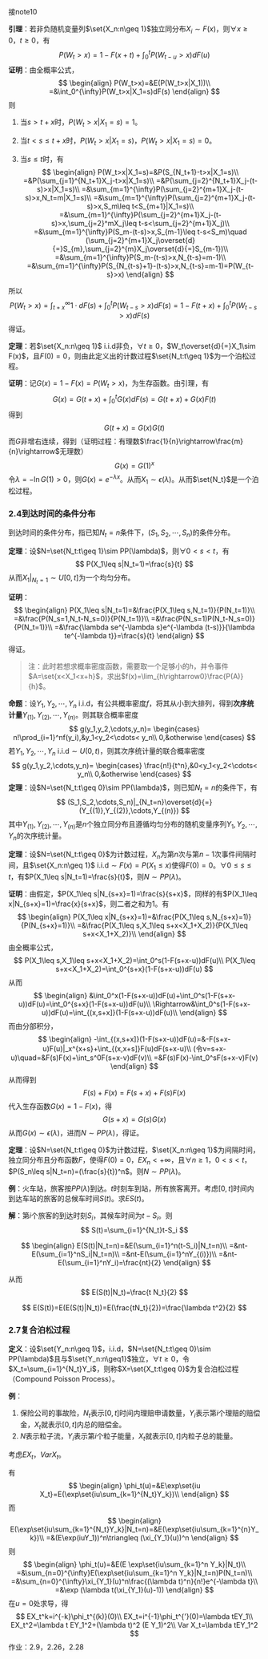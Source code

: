 接note10

**引理**：若非负随机变量列$\set{X_n:n\geq 1}$独立同分布$X_i\sim F(x)$，则$\forall x\geq 0$，$t\geq 0$，有
$$
P(W_t>x)=1-F(x+t)+\int_0^tP(W_{t-u}>x)dF(u)
$$
**证明**：由全概率公式，
$$
\begin{align}
P(W_t>x)=&E(P(W_t>x|X_1))\\
=&\int_0^{\infty}P(W_t>x|X_1=s)dF(s)
\end{align}
$$
则

1. 当$s>t+x$时，$P(W_t>x|X_1=s)=1$。

2. 当$t<s\leq t+x$时，$P(W_t>x|X_1=s)$，$P(W_t>x|X_1=s)=0$。

3. 当$s\leq t$时，有
   $$
   \begin{align}
   P(W_t>x|X_1=s)=&P(S_{N_t+1}-t>x|X_1=s)\\
   =&P(\sum_{j=1}^{N_t+1}X_j-t>x|X_1=s)\\
   =&P(\sum_{j=2}^{N_t+1}X_j-(t-s)>x|X_1=s)\\
   =&\sum_{m=1}^{\infty}P(\sum_{j=2}^{m+1}X_j-(t-s)>x,N_t=m|X_1=s)\\
   =&\sum_{m=1}^{\infty}P(\sum_{j=2}^{m+1}X_j-(t-s)>x,S_m\leq t<S_{m+1}|X_1=s)\\
   =&\sum_{m=1}^{\infty}P(\sum_{j=2}^{m+1}X_j-(t-s)>x,\sum_{j=2}^mX_j\leq t-s<\sum_{j=2}^{m+1}X_j)\\
   =&\sum_{m=1}^{\infty}P(S_m-(t-s)>x,S_{m-1}\leq t-s<S_m)\quad (\sum_{j=2}^{m+1}X_j\overset{d}{=}S_{m},\sum_{j=2}^{m}X_j\overset{d}{=}S_{m-1})\\
   =&\sum_{m=1}^{\infty}P(S_m-(t-s)>x,N_{t-s}=m-1)\\
   =&\sum_{m=1}^{\infty}P(S_{N_{t-s}+1}-(t-s)>x,N_{t-s}=m-1)=P(W_{t-s}>x)
   \end{align}
   $$

所以
$$
P(W_t>x)=\int_{t+x}^{\infty}1\cdot dF(s)+\int_0^tP(W_{t-s}>x)dF(s)=1-F(t+x)+\int_0^tP(W_{t-s}>x)dF(s)
$$
得证。

**定理**：若$\set{X_n:n\geq 1}$ i.i.d非负，$\forall t\geq 0$，$W_t\overset{d}{=}X_1\sim F(x)$，且$F(0)=0$，则由此定义出的计数过程$\set{N_t:t\geq 1}$为一个泊松过程。

**证明**：记$G(x)=1-F(x)=P(W_t>x)$，为生存函数。由引理，有
$$
G(x)=G(t+x)+\int_0^tG(x)dF(s)=G(t+x)+G(x)F(t)
$$
得到
$$
G(t+x)=G(x)G(t)
$$
而$G$非增右连续，得到（证明过程：有理数$\frac{1}{n}\rightarrow\frac{m}{n}\rightarrow$无理数）
$$
G(x)=G(1)^x
$$
令$\lambda=-\ln G(1)>0$，则$G(x)=e^{-\lambda x}$。从而$X_1\sim\epsilon(\lambda)$。从而$\set{N_t}$是一个泊松过程。

### 2.4到达时间的条件分布

到达时间的条件分布，指已知$N_t=n$条件下，$(S_1,S_2,\cdots,S_n)$的条件分布。

**定理**：设$N=\set{N_t:t\geq 1}\sim PP(\lambda)$，则$\forall 0 < s < t$，有
$$
P(X_1\leq s|N_t=1)=\frac{s}{t}
$$
从而$X_1|_{N_t=1}\sim U[0,t]$为一个均匀分布。

**证明**：
$$
\begin{align}
P(X_1\leq s|N_t=1)=&\frac{P(X_1\leq s,N_t=1)}{P(N_t=1)}\\
=&\frac{P(N_s=1,N_t-N_s=0)}{P(N_t=1)}\\
=&\frac{P(N_s=1)P(N_t-N_s=0)}{P(N_t=1)}\\
=&\frac{\lambda se^{-\lambda s}e^{-\lambda (t-s)}}{\lambda te^{-\lambda t}}=\frac{s}{t}
\end{align}
$$
得证。

> 注：此时若想求概率密度函数，需要取一个足够小的$h$，并令事件$A=\set{x<X_1<x+h}$，求出$f(x)=\lim_{h\rightarrow0}\frac{P(A)}{h}$。

**命题**：设$Y_1,Y_2,\cdots,Y_n$ i.i.d，有公共概率密度$f$，将其从小到大排列，得到**次序统计量**$Y_{(1)},Y_{(2)},\cdots,Y_{(n)}$。则其联合概率密度
$$
g(y_1,y_2,\cdots,y_n)=
\begin{cases}
n!\prod_{i=1}^nf(y_i),&y_1<y_2<\cdots< y_n\\
0,&otherwise
\end{cases}
$$
若$Y_1,Y_2,\cdots,Y_n$ i.i.d$\sim U(0,t)$，则其次序统计量的联合概率密度
$$
g(y_1,y_2,\cdots,y_n)=
\begin{cases}
\frac{n!}{t^n},&0<y_1<y_2<\cdots< y_n\\
0,&otherwise
\end{cases}
$$
**定理**：设$N=\set{N_t:t\geq 0}\sim PP(\lambda)$，则已知$N_t=n$的条件下，有
$$
(S_1,S_2,\cdots,S_n)|_{N_t=n}\overset{d}{=}(Y_{(1)},Y_{(2)},\cdots,Y_{(n)})
$$
其中$Y_{(1)},Y_{(2)},\cdots,Y_{(n)}$是$n$个独立同分布且遵循均匀分布的随机变量序列$Y_1,Y_2,\cdots,Y_n$的次序统计量。

**定理**：设$N=\set{N_t:t\geq 0}$为计数过程，$X_n$为第$n$次与第$n-1$次事件间隔时间，且$\set{X_n:n\geq 1}$ i.i.d$\sim F(x)=P(X_1\leq x)$使得$F(0)=0$。$\forall 0\leq s\leq t$，有$P(X_1\leq s|N_t=1)=\frac{s}{t}$，则$N\sim PP(\lambda)$。

**证明**：由假定，$P(X_1\leq s|N_{s+x}=1)=\frac{s}{s+x}$，同样的有$P(X_1\leq x|N_{s+x}=1)=\frac{x}{s+x}$，则二者之和为1。有
$$
\begin{align}
P(X_1\leq x|N_{s+x}=1)=&\frac{P(X_1\leq s,N_{s+x}=1)}{P(N_{s+x}=1)}\\
=&\frac{P(X_1\leq s,X_1\leq s+x<X_1+X_2)}{P(X_1\leq s+x<X_1+X_2)}\\
\end{align}
$$
由全概率公式，
$$
P(X_1\leq s,X_1\leq s+x<X_1+X_2)=\int_0^s(1-F(s+x-u))dF(u)\\
P(X_1\leq s+x<X_1+X_2)=\int_0^{s+x}(1-F(s+x-u))dF(u)
$$
从而
$$
\begin{align}
&\int_0^x(1-F(s+x-u))dF(u)+\int_0^s(1-F(s+x-u))dF(u)=\int_0^{s+x}(1-F(s+x-u))dF(u)\\
\Rightarrow&\int_0^s(1-F(s+x-u))dF(u)=\int_{(x,s+x]}(1-F(s+x-u))dF(u)\\
\end{align}
$$
而由分部积分，
$$
\begin{align}
-\int_{(x,s+x]}(1-F(s+x-u))dF(u)=&-F(s+x-u)F(u)|_x^{x+s}+\int_{(x,x+s]}F(u)dF(s+x-u)\\
(令v=s+x-u)\quad=&F(s)F(x)+\int_s^0F(s+x-v)dF(v)\\
=&F(s)F(x)-\int_0^sF(s+x-v)F(v)
\end{align}
$$
从而得到
$$
F(s)+F(x)=F(s+x)+F(s)F(x)
$$
代入生存函数$G(x)=1-F(x)$，得
$$
G(s+x)=G(s)G(x)
$$
从而$G(x)\sim\epsilon(\lambda)$，进而$N\sim PP(\lambda)$，得证。

**定理**：设$N=\set{N_t:t\geq 0}$为计数过程，$\set{X_n:n\geq 1}$为间隔时间，独立同分布且分布函数$F$，使得$F(0)=0$，$EX_n<+\infty$，且$\forall n\geq 1$，$0<s<t，$$P(S_n\leq s|N_t=n)=(\frac{s}{t})^n$。则$N\sim PP(\lambda)$。

**例**：火车站，旅客按$PP(\lambda)$到达。$t$时刻车到站，所有旅客离开。考虑$[0,t]$时间内到达车站的旅客的总候车时间$S(t)$。求$ES(t)$。

**解**：第$i$个旅客的到达时刻$S_i$，其候车时间为$t-S_i$。则
$$
S(t)=\sum_{i=1}^{N_t}t-S_i
$$

$$
\begin{align}
E(S(t)|N_t=n)=&E(\sum_{i=1}^n(t-S_i)|N_t=n)\\
=&nt-E(\sum_{i=1}^nS_i|N_t=n)\\
=&nt-E(\sum_{i=1}^nY_{(i)})\\
=&nt-E(\sum_{i=1}^nY_i)=\frac{nt}{2}
\end{align}
$$

从而
$$
E(S(t)|N_t)=\frac{t N_t}{2}
$$

$$
E(S(t))=E(E(S(t)|N_t))=E(\frac{tN_t}{2})=\frac{\lambda t^2}{2}
$$

### 2.7复合泊松过程

**定义**：设$\set{Y_n:n\geq 1}$，i.i.d，$N=\set{N_t:t\geq 0}\sim PP(\lambda)$且与$\set{Y_n:n\geq1}$独立，$\forall t\geq 0$，令$X_t=\sum_{i=1}^{N_t}Y_i$，则称$X=\set{X_t:t\geq 0}$为复合泊松过程（Compound Poisson Process）。

**例**：

1. 保险公司的事故险，$N_t$表示$[0,t]$时间内理赔申请数量，$Y_i$表示第$i$个理赔的赔偿金，$X_t$就表示$[0,t]$内总的赔偿金。
2. $N$表示粒子流，$Y_i$表示第$i$个粒子能量，$X_t$就表示$[0,t]$内粒子总的能量。

考虑$EX_t$，$Var X_t$。

有
$$
\begin{align}
\phi_t(u)=&E\exp\set{iu X_t}=E(\exp\set{iu\sum_{k=1}^{N_t}Y_k})\\
\end{align}
$$
而
$$
\begin{align}
E(\exp\set{iu\sum_{k=1}^{N_t}Y_k}|N_t=n)=&E(\exp\set{iu\sum_{k=1}^{n}Y_k})\\
=&(E\exp(iuY_1))^n\triangleq (\xi_{Y_1}(u))^n
\end{align}
$$
则
$$
\begin{align}
\phi_t(u)=&E(E \exp\set{iu\sum_{k=1}^n Y_k}|N_t)\\
=&\sum_{n=0}^{\infty}E(\exp\set{iu\sum_{k=1}^n Y_k}|N_t=n)P(N_t=n)\\
=&\sum_{n=0}^{\infty}\xi_{Y_1}(u)^n\frac{(\lambda t)^n}{n!}e^{-\lambda t}\\
=&\exp (\lambda t(\xi_{Y_1}(u)-1))
\end{align}
$$
在$u=0$处求导，得
$$
EX_t^k=i^{-k}\phi_t^{(k)}(0)\\
EX_t=i^{-1}\phi_t^{'}(0)=\lambda tEY_1\\
EX_t^2=\lambda t EY_1^2+(\lambda t)^2 (E Y_1)^2\\
Var X_t=\lambda tEY_1^2
$$
作业：2.9，2.26，2.28

